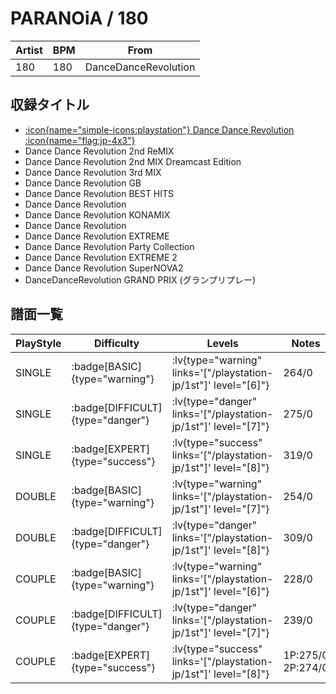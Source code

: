 # PARANOiA / 180

|Artist|BPM|From|
|------|---|----|
|180|180|DanceDanceRevolution|

## 収録タイトル

- [:icon{name="simple-icons:playstation"} Dance Dance Revolution :icon{name="flag:jp-4x3"}](/playstation-jp/1st)
- Dance Dance Revolution 2nd ReMIX
- Dance Dance Revolution 2nd MIX Dreamcast Edition
- Dance Dance Revolution 3rd MIX
- Dance Dance Revolution GB
- Dance Dance Revolution BEST HITS
- Dance Dance Revolution
- Dance Dance Revolution KONAMIX
- Dance Dance Revolution
- Dance Dance Revolution EXTREME
- Dance Dance Revolution Party Collection
- Dance Dance Revolution EXTREME 2
- Dance Dance Revolution SuperNOVA2
- DanceDanceRevolution GRAND PRIX (グランプリプレー)

## 譜面一覧

|PlayStyle|Difficulty|Levels|Notes|Movie|
|---------|----------|------|-----|-----|
|SINGLE| :badge[BASIC]{type="warning"}| :lv{type="warning" links='["/playstation-jp/1st"]' level="[6]"}|264/0||
|SINGLE| :badge[DIFFICULT]{type="danger"}| :lv{type="danger" links='["/playstation-jp/1st"]' level="[7]"}|275/0||
|SINGLE| :badge[EXPERT]{type="success"}| :lv{type="success" links='["/playstation-jp/1st"]' level="[8]"}|319/0||
|DOUBLE| :badge[BASIC]{type="warning"}| :lv{type="warning" links='["/playstation-jp/1st"]' level="[7]"}|254/0||
|DOUBLE| :badge[DIFFICULT]{type="danger"}| :lv{type="danger" links='["/playstation-jp/1st"]' level="[8]"}|309/0||
|COUPLE| :badge[BASIC]{type="warning"}| :lv{type="warning" links='["/playstation-jp/1st"]' level="[6]"}|228/0||
|COUPLE| :badge[DIFFICULT]{type="danger"}| :lv{type="danger" links='["/playstation-jp/1st"]' level="[7]"}|239/0||
|COUPLE| :badge[EXPERT]{type="success"}| :lv{type="success" links='["/playstation-jp/1st"]' level="[8]"}|1P:275/0 2P:274/0||
